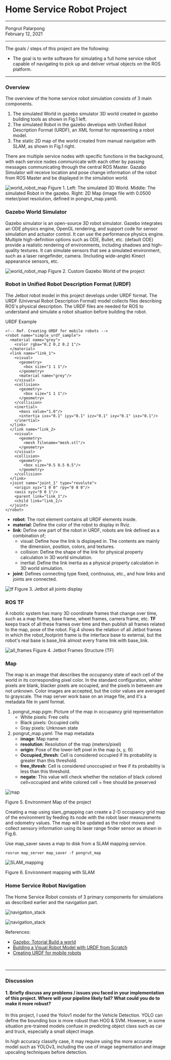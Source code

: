 # **Home Service Robot Project** 
---

Pongrut Palarpong  
February 12, 2021

---


The goals / steps of this project are the following:

* The goal is to write software for simulating a full home service robot capable of navigating to pick up and deliver virtual objects on the ROS platform.




---
### Overview
The overview of the home service robot simulation consists of 3 main components.
1. The simulated World in gazebo simulator 3D world created in gazebo building tools as shown in Fig.1 left.
2. The simulated Robot in the gazebo develops with Unified Robot Description Format (URDF), an XML format for representing a robot model.
3. The static 2D map of the world created from manual navigation with SLAM, as shown in Fig.1 right.

There are multiple service nodes with specific functions in the background, with each service nodes communicate with each other by passing messages communicating through the central ROS Master. Gazabo Simulator will receive location and pose change information of the robot from ROS Master and be displayed in the simulation world.

![world_robot_map](./images/world_robot_map.jpg)
Figure 1. Left:  The simulated 3D World. Middle: The simulated Robot in the gazebo. Right: 2D Map (image file with 0.0500 meter/pixel resolution, defined in pongrut_map.yaml).


### Gazebo World Simulator 
Gazebo simulator is an open-source 3D robot simulator. Gazebo integrates an ODE physics engine, OpenGL rendering, and support code for sensor simulation and actuator control. It can use the performance physics engine. Multiple high-definition options such as ODE, Bullet, etc. (default ODE) provide a realistic rendering of environments, including shadows and high-quality textures. It can simulate sensors that see a simulated environment, such as a laser rangefinder, camera. (Including wide-angle) Kinect appearance sensors, etc.

![world_robot_map](./images/world.jpg)
Figure 2. Custom Gazebo World of the project


### Robot in Unified Robot Description Format (URDF)
The Jetbot robot model in this project develops under URDF format. The URDF (Universal Robot Description Format) model collects files describing ROS's physical description. The URDF files are needed for ROS to understand and simulate a robot situation before building the robot. 

URDF Example
```
<!-- Ref. Creating URDF for mobile robots -->
<robot name="simple_urdf_sample">        
  <material name="grey">                 
    <color rgba="0.2 0.2 0.2 1"/>
  </material>
  <link name="link_1">                   
    <visual>                            
      <geometry>
        <box size="1 1 1"/>
      </geometry>
      <material name="grey"/>
    </visual>
    <collision>                         
      <geometry>
        <box size="1 1 1"/>
      </geometry>
    </collision>
    <inertial>                           
      <mass value="1.0"/>
      <intertia ixx="0.1" iyy="0.1" izz="0.1" ixy="0.1" ixz="0.1"/>
    </inertial>
  </link>
  </link name="link_2>                  
    <visual>
      <geometry>
        <mesh filename="mesh.stl"/>
      </geometry>
    </visual>
    <collision>
      <geometry>
        <box size="0.5 0.5 0.5"/>
      </geometry>
    </collision>
  </link>
  <joint name="joint_1" type="revolute"> 
    <origin xyz="1 0 0" rpy="0 0 0"/>
    <axis xyz="0 0 1"/>
    <parent link="link_1"/>
    <child link="link_2/>
  </joint>
</robot>
```
- **robot**: The root element contains all URDF elements inside.
- **material**: Define the color of the robot to display in Rviz.
- **link**: Define one part of the robot in URDF, robots are link defined as a combination of;
  - visual: Define how the link is displayed in. The contents are mainly the dimension, position, colors, and textures.
  - collision: Define the shape of the link for physical property calculation in 3D world simulation.
  - inertial:  Define the link inertia as a physical property calculation in 3D world simulation.
- **joint**: Defines connecting type fixed, continuous, etc., and how links and joints are connected.




![tf](./images/robot_tf_urdf.jpg)
Figure 3. Jetbot all joints display


### ROS TF
A robotic system has many 3D coordinate frames that change over time, such as a map frame, base frame,  wheel frames, camera frame, etc. **TF** keeps track of all these frames over time and then publish all frames related to the map, pose of the robot.  Fig.4 shows the relation of all Jetbot frames in which the robot_footprint frame is the interface base to external, but the robot's real base is base_link almost every frame link with base_link.

![all_frames](./images/frames.png)
Figure 4. Jetbot Frames Structure (TF)


### Map
The map is an image that describes the occupancy state of each cell of the world in its corresponding pixel color. In the standard configuration, whiter pixels are blank, blacker pixels are occupied, and the pixels in between are not unknown. Color images are accepted, but the color values are averaged to grayscale. The map server work base on an image file, and it's a metadata file in yaml format.

1. pongrut_map.pgm: Picture of the map in occupancy grid representation
	- White pixels: Free cells
	- Black pixels: Occupied cells
	- Gray pixels: Unknown state
2. pongrut_map.yaml: The map metadata
	- **image**: Map name
	- **resolution**: Resolution of the map (meters/pixel)
	- **origin**: Pose of the lower-left pixel in the map (x, y, Θ)
	- **Occupied_thresh**: Cell is considered occupied if its probability is greater than this threshold.
	- **free_thresh**: Cell is considered unoccupied or free if its probability is less than this threshold.
	- **negate**: This value will check whether the notation of black colored cell=occupied and white colored cell = free should be preserved
  
![map](./images/pongrut_map.jpg)
 
Figure 5. Environment Map of the project


Creating a map using slam_gmapping can create a 2-D occupancy grid map of the environment by feeding its node with the robot laser measurements and odometry values. The map will be updated as the robot moves and collect sensory information using its laser range finder sensor as shown in Fig.6.

Use map_saver saves a map to disk from a SLAM mapping service.
```
rosrun map_server map_saver -f pongrut_map
```
![SLAM_mapping](./images/home_service_SLAM.jpg)

Figure 6. Environment mapping with SLAM


### Home Service Robot Navigation
The Home Service Robot consists of 3 primary components for simulations as described earlier and the navigation part.

![navigation_stack](http://wiki.ros.org/navigation/Tutorials/RobotSetup?action=AttachFile&do=get&target=overview_tf_small.png)

![navigation_stack](./images/rosgraph_active.png)




References:<br/>
- [Gazebo: Totorial Build a world](http://gazebosim.org/tutorials?tut=build_world)<br/>
- [Building a Visual Robot Model with URDF from Scratch](http://wiki.ros.org/urdf/Tutorials/Building%20a%20Visual%20Robot%20Model%20with%20URDF%20from%20Scratch)
- [Creating URDF for mobile robots](http://translate.google.com/translate?js=n&sl=auto&tl=destination_language&u=https://gbiggs.github.io/rosjp_urdf_tutorial_text/mobile_robot_urdf.html#%E5%8F%AF%E8%A6%96%E5%8C%96%E3%82%88%E3%81%86%E3%81%AE%E3%82%B8%E3%82%AA%E3%83%A1%E3%83%88%E3%83%AA)

<br/>

---

### Discussion

#### 1. Briefly discuss any problems / issues you faced in your implementation of this project.  Where will your pipeline likely fail?  What could you do to make it more robust?

In this project, I used the Yolov1 model for the Vehicle Detection. YOLO can define the bounding box is more robust than HOG & SVM. However, in some situation pre-trained models confuse in predicting object class such as car and truck, especially a small object image. 

In high accuracy classify case, it may require using the more accurate model such as YOLOv3, including the use of image segmentation and image upscaling techniques before detection.


